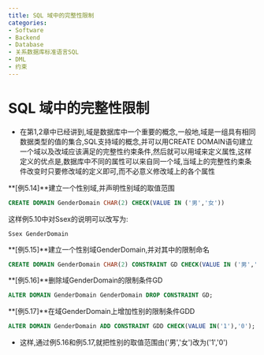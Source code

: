 ```yaml
---
title: SQL 域中的完整性限制
categories:
- Software
- Backend
- Database
- 关系数据库标准语言SQL
- DML
- 约束
---
```

# SQL 域中的完整性限制

- 在第1,2章中已经讲到,域是数据库中一个重要的概念,一般地,域是一组具有相同数据类型的值的集合,SQL支持域的概念,并可以用CREATE DOMAIN语句建立一个域以及改域应该满足的完整性约束条件,然后就可以用域来定义属性,这样定义的优点是,数据库中不同的属性可以来自同一个域,当域上的完整性约束条件改变时只要修改域的定义即可,而不必意义修改域上的各个属性

**[例5.14]**建立一个性别域,并声明性别域的取值范围

```sql
CREATE DOMAIN GenderDomain CHAR(2) CHECK(VALUE IN ('男','女'))
```

这样例5.10中对Ssex的说明可以改写为:

```
Ssex GenderDomain
```

**[例5.15]**建立一个性别域GenderDomain,并对其中的限制命名

```sql
CREATE DOMAIN GenderDomain CHAR(2) CONSTRAINT GD CHECK(VALUE IN ('男','女'));
```

**[例5.16]**删除域GenderDomain的限制条件GD

```sql
ALTER DOMAIN GenderDomain GenderDomain DROP CONSTRAINT GD;
```

**[例5.17]**在域GenderDomain上增加性别的限制条件GDD

```sql
ALTER DOMAIN GenderDomain ADD CONSTRAINT GDD CHECK(VALUE IN('1'),'0');
```

- 这样,通过例5.16和例5.17,就把性别的取值范围由('男','女')改为('1','0')